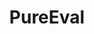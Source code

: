 ---
layout: home

title: PureEval
titleTemplate: A JavaScript Functional Programming Library

hero:
  name: PureEval
  text: Functional Programming in JavaScript
  tagline: Elegant functional programming in JavaScript, all ready to go.
  actions:
    - theme: brand
      text: Get Started
      link: /guide/getting-started
    - theme: alt
      text: View on GitHub
      link: https://github.com/PureEval/PureEval
    - theme: alt
      text: API Reference
      link: /api/
    - theme: alt
      text: Blog
      link: /blog/index

features:
  - title: Currying and Partial Evaluation
    details: PureEval supports currying for functions with arbitrary arguments, allowing for more elegant and reusable code.
  - title: Monad and Optics Support
    details: With built-in support for Monads like `Maybe` and `Task`, as well as Optics components like `Lens`, PureEval is well-equipped for advanced functional programming tasks.
  - title: Lightweight and Easy to Integrate
    details: PureEval is designed to be light on resources and can be easily integrated into existing projects, making functional programming in JavaScript more accessible.
  - title: Asynchronous Functional Programming
    details: PureEval provides `MaybeAsync` and `Task`, which can handle asynchronous operations safely and elegantly.
  - title: State Management
    details: With utilities like `stateMachine` and `coalgebra`, PureEval offers advanced state management capabilities.
  - title: Range and Object Utilities
    details: PureEval provides a set of utility functions for handling ranges and objects, offering more flexibility and functionality.
  - title: High-Level Function Composition
    details: Advanced function composition features like `higherPipe` and `higherComp` are available for complex data manipulation.
---